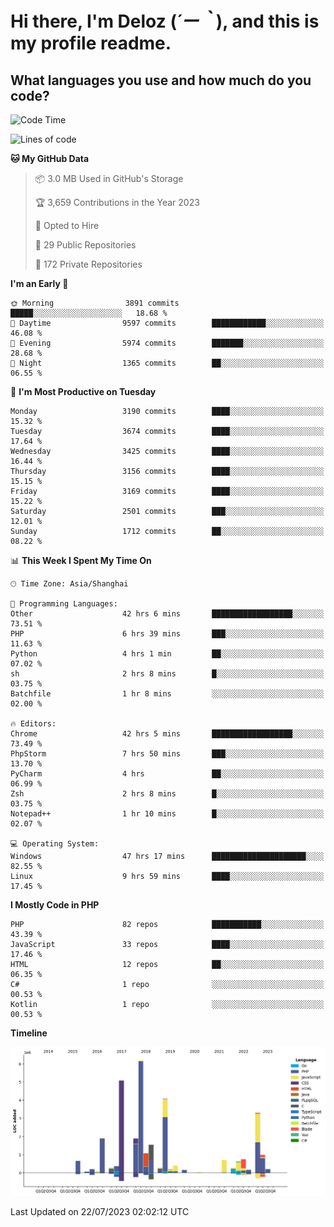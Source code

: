 # **Hi there, I'm Deloz (*´ー｀*), and this is my profile readme.**

## **What languages you use and how much do you code?**

<!--START_SECTION:waka-->
![Code Time](http://img.shields.io/badge/Code%20Time-1%2C965%20hrs%203%20mins-blue)

![Lines of code](https://img.shields.io/badge/From%20Hello%20World%20I%27ve%20Written-31.5%20million%20lines%20of%20code-blue)

**🐱 My GitHub Data** 

> 📦 3.0 MB Used in GitHub's Storage 
 > 
> 🏆 3,659 Contributions in the Year 2023
 > 
> 💼 Opted to Hire
 > 
> 📜 29 Public Repositories 
 > 
> 🔑 172 Private Repositories 
 > 
**I'm an Early 🐤** 

```text
🌞 Morning                3891 commits        █████░░░░░░░░░░░░░░░░░░░░   18.68 % 
🌆 Daytime                9597 commits        ████████████░░░░░░░░░░░░░   46.08 % 
🌃 Evening                5974 commits        ███████░░░░░░░░░░░░░░░░░░   28.68 % 
🌙 Night                  1365 commits        ██░░░░░░░░░░░░░░░░░░░░░░░   06.55 % 
```
📅 **I'm Most Productive on Tuesday** 

```text
Monday                   3190 commits        ████░░░░░░░░░░░░░░░░░░░░░   15.32 % 
Tuesday                  3674 commits        ████░░░░░░░░░░░░░░░░░░░░░   17.64 % 
Wednesday                3425 commits        ████░░░░░░░░░░░░░░░░░░░░░   16.44 % 
Thursday                 3156 commits        ████░░░░░░░░░░░░░░░░░░░░░   15.15 % 
Friday                   3169 commits        ████░░░░░░░░░░░░░░░░░░░░░   15.22 % 
Saturday                 2501 commits        ███░░░░░░░░░░░░░░░░░░░░░░   12.01 % 
Sunday                   1712 commits        ██░░░░░░░░░░░░░░░░░░░░░░░   08.22 % 
```


📊 **This Week I Spent My Time On** 

```text
🕑︎ Time Zone: Asia/Shanghai

💬 Programming Languages: 
Other                    42 hrs 6 mins       ██████████████████░░░░░░░   73.51 % 
PHP                      6 hrs 39 mins       ███░░░░░░░░░░░░░░░░░░░░░░   11.63 % 
Python                   4 hrs 1 min         ██░░░░░░░░░░░░░░░░░░░░░░░   07.02 % 
sh                       2 hrs 8 mins        █░░░░░░░░░░░░░░░░░░░░░░░░   03.75 % 
Batchfile                1 hr 8 mins         ░░░░░░░░░░░░░░░░░░░░░░░░░   02.00 % 

🔥 Editors: 
Chrome                   42 hrs 5 mins       ██████████████████░░░░░░░   73.49 % 
PhpStorm                 7 hrs 50 mins       ███░░░░░░░░░░░░░░░░░░░░░░   13.70 % 
PyCharm                  4 hrs               ██░░░░░░░░░░░░░░░░░░░░░░░   06.99 % 
Zsh                      2 hrs 8 mins        █░░░░░░░░░░░░░░░░░░░░░░░░   03.75 % 
Notepad++                1 hr 10 mins        █░░░░░░░░░░░░░░░░░░░░░░░░   02.07 % 

💻 Operating System: 
Windows                  47 hrs 17 mins      █████████████████████░░░░   82.55 % 
Linux                    9 hrs 59 mins       ████░░░░░░░░░░░░░░░░░░░░░   17.45 % 
```

**I Mostly Code in PHP** 

```text
PHP                      82 repos            ███████████░░░░░░░░░░░░░░   43.39 % 
JavaScript               33 repos            ████░░░░░░░░░░░░░░░░░░░░░   17.46 % 
HTML                     12 repos            ██░░░░░░░░░░░░░░░░░░░░░░░   06.35 % 
C#                       1 repo              ░░░░░░░░░░░░░░░░░░░░░░░░░   00.53 % 
Kotlin                   1 repo              ░░░░░░░░░░░░░░░░░░░░░░░░░   00.53 % 
```



**Timeline**

![Lines of Code chart](https://raw.githubusercontent.com/deloz/deloz/main/assets/bar_graph.png)


 Last Updated on 22/07/2023 02:02:12 UTC
<!--END_SECTION:waka-->
